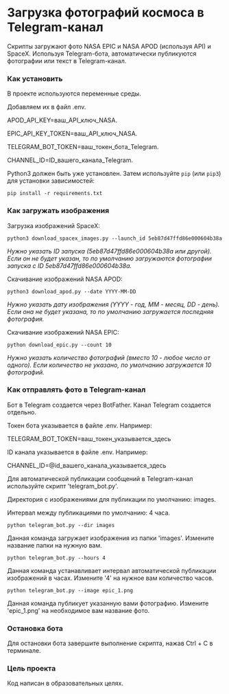 # Загрузка фотографий космоса в Telegram-канал

Скрипты загружают фото NASA EPIC и NASA APOD (используя API) и SpaceX. Используя Telegram-бота, автоматически публикуются фотографии или текст в Telegram-канал.

### Как установить

В проекте используются переменные среды.

Добавляем их в файл .env.

APOD_API_KEY=ваш_API_ключ_NASA.

EPIC_API_KEY_TOKEN=ваш_API_ключ_NASA.

TELEGRAM_BOT_TOKEN=ваш_токен_бота_Telegram.

CHANNEL_ID=ID_вашего_канала_Telegram.

Python3 должен быть уже установлен. 
Затем используйте `pip` (или `pip3`) для установки зависимостей:
```
pip install -r requirements.txt
```

### Как загружать изображения

Загрузка изображений SpaceX:
```
python3 download_spacex_images.py --launch_id 5eb87d47ffd86e000604b38a
```
*Нужно указать ID запуска (5eb87d47ffd86e000604b38a или другой). Если он не будет указан, то по умолчанию загружаются фотографии запуска с ID 5eb87d47ffd86e000604b38a.*

Скачивание изображений NASA APOD:
```
python3 download_apod.py --date YYYY-MM-DD
```
*Нужно указать дату изображения (YYYY - год, MM - месяц, DD - день). Если она не будет указана, то по умолчанию загружается последняя фотография.*

Скачивание изображений NASA EPIC:
```
python download_epic.py --count 10
```
*Нужно указать количество фотографий (вместо 10 - любое число от одного). Если количество не указано, по умолчанию загружается 10 фотографий.*

### Как отправлять фото в Telegram-канал

Бот в Telegram создается через BotFather. Канал Telegram создается отдельно.

Токен бота указывается в файле .env. Например:

TELEGRAM_BOT_TOKEN=ваш_токен_указывается_здесь

ID канала указывается в файле .env. Например:

CHANNEL_ID=@id_вашего_канала_указывается_здесь

Для автоматической публикации сообщений в Telegram-канал используйте скрипт 'telegram_bot.py'.

Директория с изображениями для публикации по умолчанию: images.

Интервал между публикациями по умолчанию: 4 часа.

```
python telegram_bot.py --dir images
```
Данная команда загружает изображения из папки 'images'. Измените название папки на нужную вам.

```
python telegram_bot.py --hours 4
```
Данная команда устанавливает интервал автоматической публикации изображений в часах. Измените '4' на нужное вам количество часов.

```
python telegram_bot.py --image epic_1.png
```
Данная команда публикует указанную вами фотографию. Измените 'epic_1.png' на необходимое вам название фото.

### Остановка бота

Для остановки бота завершите выполнение скрипта, нажав Ctrl + C в терминале.

### Цель проекта

Код написан в образовательных целях.
